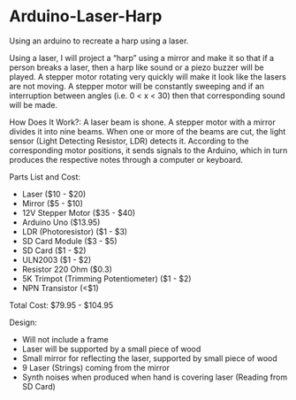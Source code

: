 # Arduino-Laser-Harp
Using an arduino to recreate a harp using a laser.

Using a laser, I will project a “harp” using a mirror and make it so that if a person breaks a laser, then a harp like sound or a piezo buzzer will be played. A stepper motor rotating very quickly will make it look like the lasers are not moving. A stepper motor will be constantly sweeping and if an interruption between angles (i.e. 0 < x < 30) then that corresponding sound will be made.


How Does It Work?:
A laser beam is shone. A stepper motor with a mirror divides it into nine beams. When one or more of the beams are cut, the light sensor (Light Detecting Resistor, LDR) detects it. According to the corresponding motor positions, it sends signals to the Arduino, which in turn produces the respective notes through a computer or keyboard.


Parts List and Cost:
- Laser	($10 - $20)
- Mirror	($5 - $10)
- 12V Stepper Motor	($35 - $40)
- Arduino Uno ($13.95)
- LDR (Photoresistor)	($1 - $3)
- SD Card Module ($3 - $5)
- SD Card ($1 - $2)
- ULN2003 ($1 - $2)
- Resistor 220 Ohm ($0.3)
- 5K Trimpot (Trimming Potentiometer) ($1 - $2)
- NPN Transistor (<$1)

Total Cost:
$79.95 - $104.95


Design:
- Will not include a frame
- Laser will be supported by a small piece of wood
- Small mirror for reflecting the laser, supported by small piece of wood
- 9 Laser (Strings) coming from the mirror
- Synth noises when produced when hand is covering laser (Reading from SD Card)

